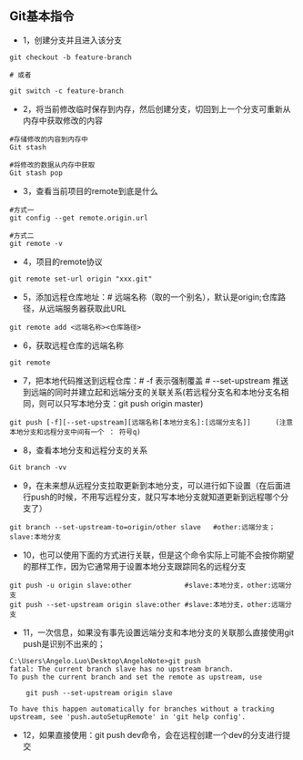 ## Git基本指令

* 1，创建分支并且进入该分支

```shell
git checkout -b feature-branch

# 或者

git switch -c feature-branch
```

* 2，将当前修改临时保存到内存，然后创建分支，切回到上一个分支可重新从内存中获取修改的内容

```shell
#存储修改的内容到内存中
Git stash

#将修改的数据从内存中获取
Git stash pop
```

* 3，查看当前项目的remote到底是什么

```shell
#方式一
git config --get remote.origin.url

#方式二
git remote -v
```

* 4，项目的remote协议

```shell
git remote set-url origin "xxx.git"
```

* 5，添加远程仓库地址：# 远端名称（取的一个别名），默认是origin;仓库路径，从远端服务器获取此URL

```shell
git remote add <远端名称><仓库路径>
```

* 6，获取远程仓库的远端名称

```shell
git remote
```

* 7，把本地代码推送到远程仓库：# -f 表示强制覆盖 # --set-upstream 推送到远端的同时并建立起和远端分支的关联关系(若远程分支名和本地分支名相同，则可以只写本地分支：git
  push origin master)

```shell
git push [-f][--set-upstream][远端名称[本地分支名]:[远端分支名]]		(注意本地分支和远程分支中间有一个 ： 符号q)
```

* 8，查看本地分支和远程分支的关系

```shell
Git branch -vv
```

* 9，在未来想从远程分支拉取更新到本地分支，可以进行如下设置（在后面进行push的时候，不用写远程分支，就只写本地分支就知道更新到远程哪个分支了）

```shell
git branch --set-upstream-to=origin/other slave	  #other:远端分支；slave:本地分支
```

* 10，也可以使用下面的方式进行关联，但是这个命令实际上可能不会按你期望的那样工作，因为它通常用于设置本地分支跟踪同名的远程分支

```shell
git push -u origin slave:other             #slave:本地分支，other:远端分支
git push --set-upstream origin slave:other #slave:本地分支，other:远端分支
```

* 11，一次信息，如果没有事先设置远端分支和本地分支的关联那么直接使用git push是识别不出来的；

```text
C:\Users\Angelo.Luo\Desktop\AngeloNote>git push
fatal: The current branch slave has no upstream branch.
To push the current branch and set the remote as upstream, use

    git push --set-upstream origin slave

To have this happen automatically for branches without a tracking
upstream, see 'push.autoSetupRemote' in 'git help config'.
```

* 12，如果直接使用：git push dev命令，会在远程创建一个dev的分支进行提交

